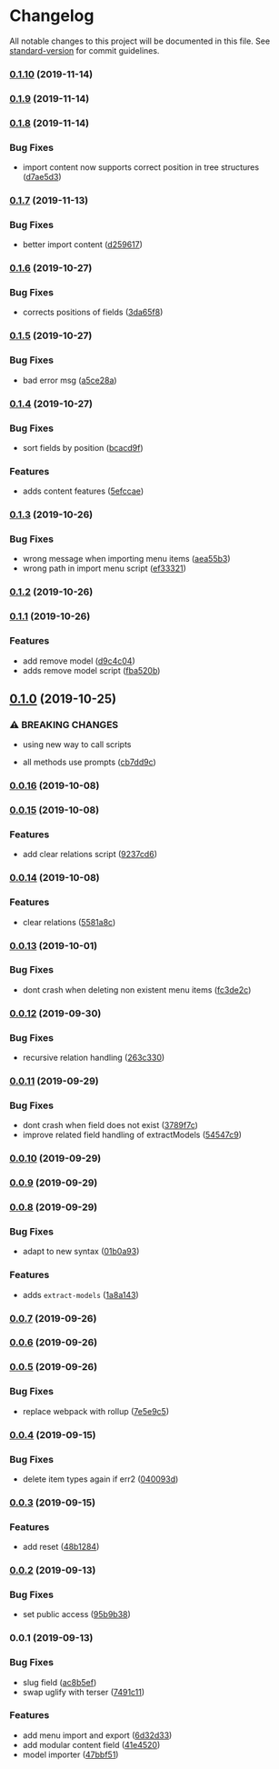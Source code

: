 # Changelog

All notable changes to this project will be documented in this file. See [standard-version](https://github.com/conventional-changelog/standard-version) for commit guidelines.

### [0.1.10](https://github.com/mmintel/datocms-tools/compare/v0.1.9...v0.1.10) (2019-11-14)

### [0.1.9](https://github.com/mmintel/datocms-tools/compare/v0.1.8...v0.1.9) (2019-11-14)

### [0.1.8](https://github.com/mmintel/datocms-tools/compare/v0.1.7...v0.1.8) (2019-11-14)


### Bug Fixes

* import content now supports correct position in tree structures ([d7ae5d3](https://github.com/mmintel/datocms-tools/commit/d7ae5d3))

### [0.1.7](https://github.com/mmintel/datocms-tools/compare/v0.1.6...v0.1.7) (2019-11-13)


### Bug Fixes

* better import content ([d259617](https://github.com/mmintel/datocms-tools/commit/d259617))

### [0.1.6](https://github.com/mmintel/datocms-tools/compare/v0.1.5...v0.1.6) (2019-10-27)


### Bug Fixes

* corrects positions of fields ([3da65f8](https://github.com/mmintel/datocms-tools/commit/3da65f8))

### [0.1.5](https://github.com/mmintel/datocms-tools/compare/v0.1.4...v0.1.5) (2019-10-27)


### Bug Fixes

* bad error msg ([a5ce28a](https://github.com/mmintel/datocms-tools/commit/a5ce28a))

### [0.1.4](https://github.com/mmintel/datocms-tools/compare/v0.1.3...v0.1.4) (2019-10-27)


### Bug Fixes

* sort fields by position ([bcacd9f](https://github.com/mmintel/datocms-tools/commit/bcacd9f))


### Features

* adds content features ([5efccae](https://github.com/mmintel/datocms-tools/commit/5efccae))

### [0.1.3](https://github.com/mmintel/datocms-tools/compare/v0.1.2...v0.1.3) (2019-10-26)


### Bug Fixes

* wrong message when importing menu items ([aea55b3](https://github.com/mmintel/datocms-tools/commit/aea55b3))
* wrong path in import menu script ([ef33321](https://github.com/mmintel/datocms-tools/commit/ef33321))

### [0.1.2](https://github.com/mmintel/datocms-tools/compare/v0.1.1...v0.1.2) (2019-10-26)

### [0.1.1](https://github.com/mmintel/datocms-tools/compare/v0.1.0...v0.1.1) (2019-10-26)


### Features

* add remove model ([d9c4c04](https://github.com/mmintel/datocms-tools/commit/d9c4c04))
* adds remove model script ([fba520b](https://github.com/mmintel/datocms-tools/commit/fba520b))

## [0.1.0](https://github.com/mmintel/datocms-tools/compare/v0.0.16...v0.1.0) (2019-10-25)


### ⚠ BREAKING CHANGES

* using new way to call scripts

* all methods use prompts ([cb7dd9c](https://github.com/mmintel/datocms-tools/commit/cb7dd9c))

### [0.0.16](https://github.com/mmintel/datocms-tools/compare/v0.0.15...v0.0.16) (2019-10-08)

### [0.0.15](https://github.com/mmintel/datocms-tools/compare/v0.0.14...v0.0.15) (2019-10-08)


### Features

* add clear relations script ([9237cd6](https://github.com/mmintel/datocms-tools/commit/9237cd6))

### [0.0.14](https://github.com/mmintel/datocms-tools/compare/v0.0.13...v0.0.14) (2019-10-08)


### Features

* clear relations ([5581a8c](https://github.com/mmintel/datocms-tools/commit/5581a8c))

### [0.0.13](https://github.com/mmintel/datocms-tools/compare/v0.0.12...v0.0.13) (2019-10-01)


### Bug Fixes

* dont crash when deleting non existent menu items ([fc3de2c](https://github.com/mmintel/datocms-tools/commit/fc3de2c))

### [0.0.12](https://github.com/mmintel/datocms-tools/compare/v0.0.11...v0.0.12) (2019-09-30)


### Bug Fixes

* recursive relation handling ([263c330](https://github.com/mmintel/datocms-tools/commit/263c330))

### [0.0.11](https://github.com/mmintel/datocms-tools/compare/v0.0.10...v0.0.11) (2019-09-29)


### Bug Fixes

* dont crash when field does not exist ([3789f7c](https://github.com/mmintel/datocms-tools/commit/3789f7c))
* improve related field handling of extractModels ([54547c9](https://github.com/mmintel/datocms-tools/commit/54547c9))

### [0.0.10](https://github.com/mmintel/datocms-tools/compare/v0.0.9...v0.0.10) (2019-09-29)

### [0.0.9](https://github.com/mmintel/datocms-tools/compare/v0.0.8...v0.0.9) (2019-09-29)

### [0.0.8](https://github.com/mmintel/datocms-tools/compare/v0.0.7...v0.0.8) (2019-09-29)


### Bug Fixes

* adapt to new syntax ([01b0a93](https://github.com/mmintel/datocms-tools/commit/01b0a93))


### Features

* adds `extract-models` ([1a8a143](https://github.com/mmintel/datocms-tools/commit/1a8a143))

### [0.0.7](https://github.com/mmintel/datocms-tools/compare/v0.0.6...v0.0.7) (2019-09-26)

### [0.0.6](https://github.com/mmintel/datocms-tools/compare/v0.0.5...v0.0.6) (2019-09-26)

### [0.0.5](https://github.com/mmintel/datocms-tools/compare/v0.0.4...v0.0.5) (2019-09-26)


### Bug Fixes

* replace webpack with rollup ([7e5e9c5](https://github.com/mmintel/datocms-tools/commit/7e5e9c5))

### [0.0.4](https://github.com/mmintel/datocms-tools/compare/v0.0.3...v0.0.4) (2019-09-15)


### Bug Fixes

* delete item types again if err2 ([040093d](https://github.com/mmintel/datocms-tools/commit/040093d))

### [0.0.3](https://github.com/mmintel/datocms-tools/compare/v0.0.2...v0.0.3) (2019-09-15)


### Features

* add reset ([48b1284](https://github.com/mmintel/datocms-tools/commit/48b1284))

### [0.0.2](https://github.com/mmintel/datocms-tools/compare/v0.0.1...v0.0.2) (2019-09-13)


### Bug Fixes

* set public access ([95b9b38](https://github.com/mmintel/datocms-tools/commit/95b9b38))

### 0.0.1 (2019-09-13)


### Bug Fixes

* slug field ([ac8b5ef](https://github.com/mmintel/datocms-tools/commit/ac8b5ef))
* swap uglify with terser ([7491c11](https://github.com/mmintel/datocms-tools/commit/7491c11))


### Features

* add menu import and export ([6d32d33](https://github.com/mmintel/datocms-tools/commit/6d32d33))
* add modular content field ([41e4520](https://github.com/mmintel/datocms-tools/commit/41e4520))
* model importer ([47bbf51](https://github.com/mmintel/datocms-tools/commit/47bbf51))
